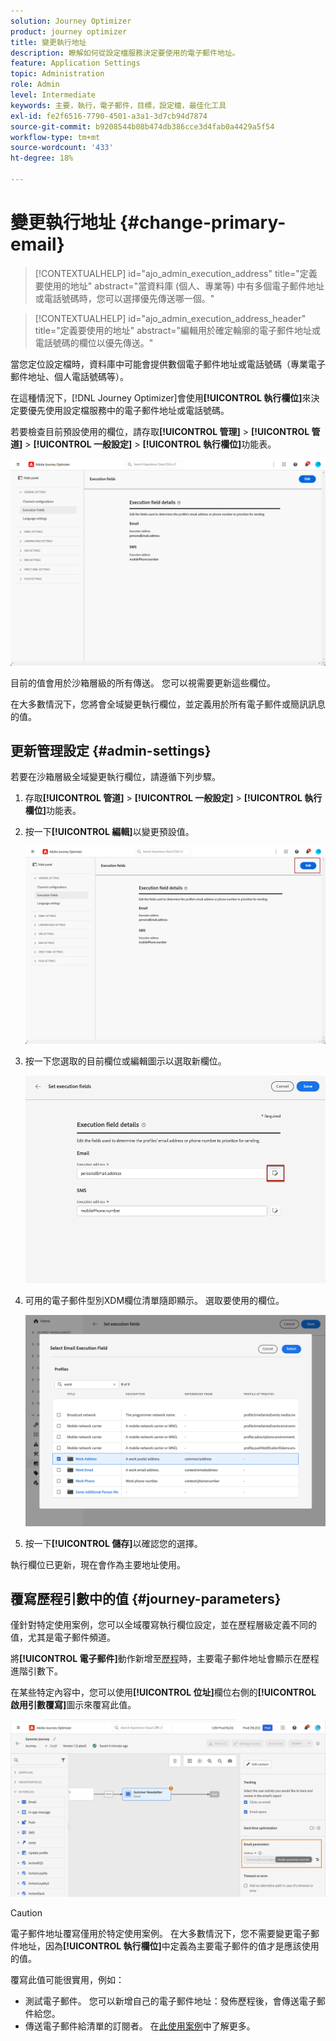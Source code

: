 ```yaml
---
solution: Journey Optimizer
product: journey optimizer
title: 變更執行地址
description: 瞭解如何從設定檔服務決定要使用的電子郵件地址。
feature: Application Settings
topic: Administration
role: Admin
level: Intermediate
keywords: 主要，執行，電子郵件，目標，設定檔，最佳化工具
exl-id: fe2f6516-7790-4501-a3a1-3d7cb94d7874
source-git-commit: b9208544b08b474db386cce3d4fab0a4429a5f54
workflow-type: tm+mt
source-wordcount: '433'
ht-degree: 18%

---
```


# 變更執行地址 {#change-primary-email}

>[!CONTEXTUALHELP]
>id="ajo_admin_execution_address"
>title="定義要使用的地址"
>abstract="當資料庫 (個人、專業等) 中有多個電子郵件地址或電話號碼時，您可以選擇優先傳送哪一個。"

>[!CONTEXTUALHELP]
>id="ajo_admin_execution_address_header"
>title="定義要使用的地址"
>abstract="編輯用於確定輪廓的電子郵件地址或電話號碼的欄位以優先傳送。"

當您定位設定檔時，資料庫中可能會提供數個電子郵件地址或電話號碼（專業電子郵件地址、個人電話號碼等）。

在這種情況下，[!DNL Journey Optimizer]會使用&#x200B;**[!UICONTROL 執行欄位]**&#x200B;來決定要優先使用設定檔服務中的電子郵件地址或電話號碼。

若要檢查目前預設使用的欄位，請存取&#x200B;**[!UICONTROL 管理]** > **[!UICONTROL 管道]** > **[!UICONTROL 一般設定]** > **[!UICONTROL 執行欄位]**&#x200B;功能表。

![](assets/primary-address-execution-fields.png)

目前的值會用於沙箱層級的所有傳送。 您可以視需要更新這些欄位。

在大多數情況下，您將會全域變更執行欄位，並定義用於所有電子郵件或簡訊訊息的值。<!--[Learn how](#admin-settings)-->

<!--In some specific use cases only, you can override the value set globally and define a different value at the journey level. [Learn more](#journey-parameters)-->

## 更新管理設定 {#admin-settings}

若要在沙箱層級全域變更執行欄位，請遵循下列步驟。

1. 存取&#x200B;**[!UICONTROL 管道]** > **[!UICONTROL 一般設定]** > **[!UICONTROL 執行欄位]**&#x200B;功能表。

1. 按一下&#x200B;**[!UICONTROL 編輯]**&#x200B;以變更預設值。

   ![](assets/primary-address.png)

1. 按一下您選取的目前欄位或編輯圖示以選取新欄位。

   ![](assets/primary-address-edit.png)

1. 可用的電子郵件型別XDM欄位清單隨即顯示。 選取要使用的欄位。

   ![](assets/primary-address-select-field.png)

1. 按一下&#x200B;**[!UICONTROL 儲存]**&#x200B;以確認您的選擇。

執行欄位已更新，現在會作為主要地址使用。

<!--1. You can also select an additional field to use as secondary email address. This allows you to determine which field to use if the primary field is empty for a profile. -->

## 覆寫歷程引數中的值 {#journey-parameters}

僅針對特定使用案例，您可以全域覆寫執行欄位設定，並在歷程層級定義不同的值，尤其是電子郵件頻道。

將&#x200B;**[!UICONTROL 電子郵件]**&#x200B;動作新增至[歷程](../email/create-email.md#create-email-journey-campaign)時，主要電子郵件地址會顯示在歷程進階引數下。

在某些特定內容中，您可以使用&#x200B;**[!UICONTROL 位址]**&#x200B;欄位右側的&#x200B;**[!UICONTROL 啟用引數覆寫]**&#x200B;圖示來覆寫此值。

![](assets/journey-enable-parameter-override.png)

>[!CAUTION]
>
>電子郵件地址覆寫僅用於特定使用案例。 在大多數情況下，您不需要變更電子郵件地址，因為&#x200B;**[!UICONTROL 執行欄位]**&#x200B;中定義為主要電子郵件的值才是應該使用的值。

覆寫此值可能很實用，例如：

* 測試電子郵件。 您可以新增自己的電子郵件地址：發佈歷程後，會傳送電子郵件給您。
* 傳送電子郵件給清單的訂閱者。 在[此使用案例](../building-journeys/message-to-subscribers-uc.md)中了解更多。
